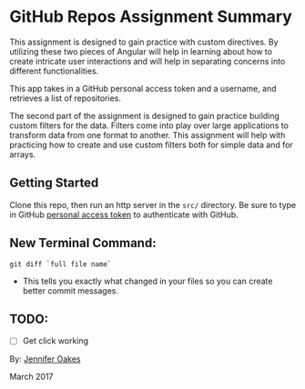 
# GitHub Repos Assignment Summary

This assignment is designed to gain practice with custom directives. By utilizing these two pieces of Angular will help in learning about how to create intricate user interactions and will help in separating concerns into different functionalities.

This app takes in a GitHub personal access token and a username, and retrieves a list of repositories.

The second part of the assignment is designed to gain practice building custom filters for the data. Filters come into play over large applications to transform data from one format to another. This assignment will help with practicing how to create and use custom filters both for simple data and for arrays.

## Getting Started

Clone this repo, then run an http server in the `src/` directory. Be sure to type in GitHub [personal access token](https://github.com/settings/tokens) to authenticate with GitHub.

## New Terminal Command:

```
git diff `full file name`

```
- This tells you exactly what changed in your files so you can create better commit messages.

## TODO:
- [ ] Get click working

By: [Jennifer Oakes](https://www.linkedin.com/in/jennifernicoleoakes/)

March 2017
